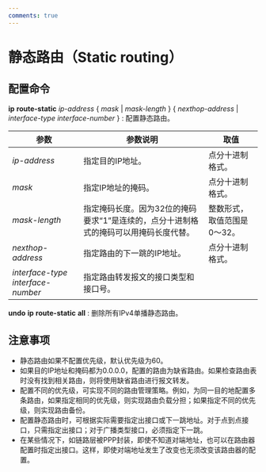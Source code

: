 ```yaml
---
comments: true
---
```

# 静态路由（Static routing）

## 配置命令

**ip** **route-static** *ip-address* { *mask* | *mask-length* } { *nexthop-address* | *interface-type* *interface-number* } : 配置静态路由。

| 参数                                | 参数说明                                                                              | 取值                         |
| ----------------------------------- | ------------------------------------------------------------------------------------- | ---------------------------- |
| *ip-address*                        | 指定目的IP地址。                                                                      | 点分十进制格式。             |
| *mask*                              | 指定IP地址的掩码。                                                                    | 点分十进制格式。             |
| *mask-length*                       | 指定掩码长度。因为32位的掩码要求“1”是连续的，点分十进制格式的掩码可以用掩码长度代替。 | 整数形式，取值范围是 0～32。 |
| *nexthop-address*                   | 指定路由的下一跳的IP地址。                                                            | 点分十进制格式。             |
| *interface-type* *interface-number* | 指定路由转发报文的接口类型和接口号。                                                  |                              |

**undo** **ip** **route-static** **all** : 删除所有IPv4单播静态路由。

## 注意事项

- 静态路由如果不配置优先级，默认优先级为60。
- 如果目的IP地址和掩码都为0.0.0.0，配置的路由为缺省路由。如果检查路由表时没有找到相关路由，则将使用缺省路由进行报文转发。
- 配置不同的优先级，可实现不同的路由管理策略。例如，为同一目的地配置多条路由，如果指定相同的优先级，则实现路由负载分担；如果指定不同的优先级，则实现路由备份。
- 配置静态路由时，可根据实际需要指定出接口或下一跳地址。对于点到点接口，只需指定出接口；对于广播类型接口，必须指定下一跳。
- 在某些情况下，如链路层被PPP封装，即使不知道对端地址，也可以在路由器配置时指定出接口。这样，即使对端地址发生了改变也无须改变该路由器的配置。
